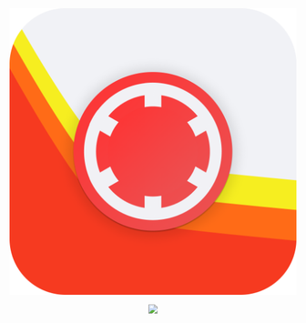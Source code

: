 ![ksept logo preview](.preview/logo_preview.png)
<p align="center">
  <img src=".preview/logo_preview" />
</p>